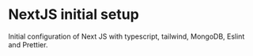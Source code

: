 # NextJS initial setup
Initial configuration of Next JS with typescript, tailwind, MongoDB, Eslint and Prettier.
